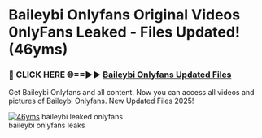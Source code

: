 # Baileybi Onlyfans Original Videos 0nlyFans Leaked - Files Updated! (46yms)

<h3>🔴 CLICK HERE 🌐==►► <a href="https://tinyurl.com/x26r9saj" rel="nofollow">Baileybi Onlyfans Updated Files</a></h3>

Get Baileybi Onlyfans and all content. Now you can access all videos and pictures of Baileybi Onlyfans. New Updated Files 2025!

[![46yms](https://i.imgur.com/LkgZPqh.gif)](https://tinyurl.com/x26r9saj)
baileybi leaked onlyfans<br>
baileybi onlyfans leaks
